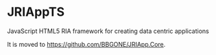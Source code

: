 # JRIAppTS
JavaScript HTML5 RIA framework for creating data centric applications
<p>
It is moved to <a href="https://github.com/BBGONE/JRIApp.Core">https://github.com/BBGONE/JRIApp.Core</a>. 
</p>